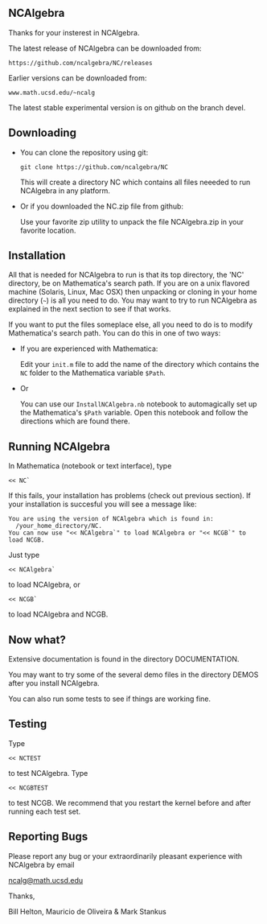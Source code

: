 NCAlgebra
-----------

Thanks for your insterest in NCAlgebra.

The latest release of NCAlgebra can be downloaded from:

    https://github.com/ncalgebra/NC/releases

Earlier versions can be downloaded from:

    www.math.ucsd.edu/~ncalg

The latest stable experimental version is on github on the branch devel.

Downloading
-----------

* You can clone the repository using git:

  ```
  git clone https://github.com/ncalgebra/NC
  ```

  This will create a directory NC which contains all files neeeded to
  run NCAlgebra in any platform.

* Or if you downloaded the NC.zip file from github:

  Use your favorite zip utility to unpack the file NCAlgebra.zip in
  your favorite location.

Installation
------------

All that is needed for NCAlgebra to run is that its top directory, the
'NC' directory, be on Mathematica's search path. If you are on a unix
flavored machine (Solaris, Linux, Mac OSX) then unpacking or cloning
in your home directory (`~`) is all you need to do. You may want to try
to run NCAlgebra as explained in the next section to see if that
works.

If you want to put the files someplace else, all you need to do is to
modify Mathematica's search path. You can do this in one of two ways:

* If you are experienced with Mathematica: 

  Edit your `init.m` file to add the name of the directory which
  contains the `NC` folder to the Mathematica variable `$Path`.

* Or 

  You can use our `InstallNCAlgebra.nb` notebook to automagically set
  up the Mathematica's `$Path` variable. Open this notebook and follow
  the directions which are found there.

Running NCAlgebra
-----------------

In Mathematica (notebook or text interface), type

    << NC`

If this fails, your installation has problems (check out previous
section). If your installation is succesful you will see a message
like:

    You are using the version of NCAlgebra which is found in:
      /your_home_directory/NC.
    You can now use "<< NCAlgebra`" to load NCAlgebra or "<< NCGB`" to load NCGB.

Just type 

    << NCAlgebra`

to load NCAlgebra, or

    << NCGB`

to load NCAlgebra and NCGB.


Now what?
--------

Extensive documentation is found in the directory DOCUMENTATION.

You may want to try some of the several demo files in the directory
DEMOS after you install NCAlgebra.

You can also run some tests to see if things are working fine.

Testing
-------

Type 

    << NCTEST

to test NCAlgebra. Type 

    << NCGBTEST

to test NCGB. We recommend that you restart the kernel before and
after running each test set.

Reporting Bugs
--------------

Please report any bug or your extraordinarily pleasant experience with
NCAlgebra by email

ncalg@math.ucsd.edu

Thanks,

Bill Helton, Mauricio de Oliveira & Mark Stankus
